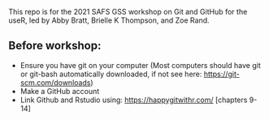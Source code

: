 
<!-- README.md is generated from README.Rmd. Please edit that file -->

This repo is for the 2021 SAFS GSS workshop on Git and GitHub for the
useR, led by Abby Bratt, Brielle K Thompson, and Zoe Rand.

## Before workshop:
- Ensure you have git on your computer (Most computers should have git or git-bash automatically downloaded, if not see here: https://git-scm.com/downloads)
- Make a GitHub account
- Link Github and Rstudio using: https://happygitwithr.com/ [chapters 9-14]
